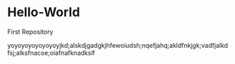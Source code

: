 # Hello-World
First Repository


yoyoyoyoyoyoyoyjkd;alskdjgadgkjhfewoiudsh;nqefjahq;akldfnkjgk;vadfjalkdfsj;alksfnacoe;oiafnafknadkslf
